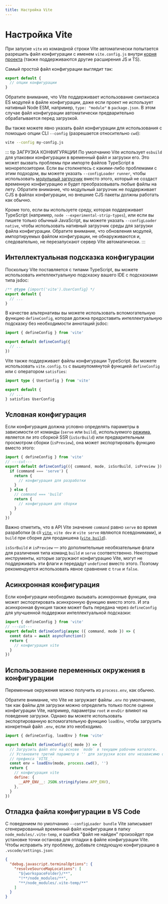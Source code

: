 ```yaml
---
title: Настройка Vite
---
```


# Настройка Vite

При запуске `vite` из командной строки Vite автоматически попытается разрешить файл конфигурации с именем `vite.config.js` внутри [корня проекта](/guide/#index-html-and-project-root) (также поддерживаются другие расширения JS и TS).

Самый простой файл конфигурации выглядит так:

```js [vite.config.js]
export default {
  // опции конфигурации
}
```

Обратите внимание, что Vite поддерживает использование синтаксиса ES модулей в файле конфигурации, даже если проект не использует нативный Node ESM, например, `type: "module"` в `package.json`. В этом случае файл конфигурации автоматически предварительно обрабатывается перед загрузкой.

Вы также можете явно указать файл конфигурации для использования с помощью опции CLI `--config` (разрешается относительно `cwd`):

```bash
vite --config my-config.js
```

::: tip ЗАГРУЗКА КОНФИГУРАЦИИ
По умолчанию Vite использует `esbuild` для упаковки конфигурации в временный файл и загрузки его. Это может вызвать проблемы при импорте файлов TypeScript в монорепозитории. Если вы столкнетесь с какими-либо проблемами с этим подходом, вы можете указать `--configLoader runner`, чтобы использовать [модульный загрузчик](/guide/api-environment-runtimes.html#modulerunner) вместо этого, который не создаст временную конфигурацию и будет преобразовывать любые файлы на лету. Обратите внимание, что модульный загрузчик не поддерживает CJS в файлах конфигурации, но внешние CJS пакеты должны работать как обычно.

Кроме того, если вы используете среду, которая поддерживает TypeScript (например, `node --experimental-strip-types`), или если вы пишете только обычный JavaScript, вы можете указать `--configLoader native`, чтобы использовать нативный загрузчик среды для загрузки файла конфигурации. Обратите внимание, что обновления модулей, импортируемых файлом конфигурации, не обнаруживаются и, следовательно, не перезапускают сервер Vite автоматически.
:::

## Интеллектуальная подсказка конфигурации

Поскольку Vite поставляется с типами TypeScript, вы можете использовать интеллектуальную подсказку вашего IDE с подсказками типа jsdoc:

```js
/** @type {import('vite').UserConfig} */
export default {
  // ...
}
```

В качестве альтернативы вы можете использовать вспомогательную функцию `defineConfig`, которая должна предоставить интеллектуальную подсказку без необходимости аннотаций jsdoc:

```js
import { defineConfig } from 'vite'

export default defineConfig({
  // ...
})
```

Vite также поддерживает файлы конфигурации TypeScript. Вы можете использовать `vite.config.ts` с вышеупомянутой функцией `defineConfig` или с оператором `satisfies`:

```ts
import type { UserConfig } from 'vite'

export default {
  // ...
} satisfies UserConfig
```

## Условная конфигурация

Если конфигурация должна условно определять параметры в зависимости от команды (`serve` или `build`), используемого [режима](/guide/env-and-mode#modes), является ли это сборкой SSR (`isSsrBuild`) или предварительным просмотром сборки (`isPreview`), она может экспортировать функцию вместо этого:

```js twoslash
import { defineConfig } from 'vite'
// ---cut---
export default defineConfig(({ command, mode, isSsrBuild, isPreview }) => {
  if (command === 'serve') {
    return {
      // конфигурация для разработки
    }
  } else {
    // command === 'build'
    return {
      // конфигурация для сборки
    }
  }
})
```

Важно отметить, что в API Vite значение `command` равно `serve` во время разработки (в cli [`vite`](/guide/cli#vite), `vite dev` и `vite serve` являются псевдонимами), и `build` при сборке для продакшена ([`vite build`](/guide/cli#vite-build)).

`isSsrBuild` и `isPreview` — это дополнительные необязательные флаги для различения типа команд `build` и `serve` соответственно. Некоторые инструменты, которые загружают конфигурацию Vite, могут не поддерживать эти флаги и передадут `undefined` вместо этого. Поэтому рекомендуется использовать явное сравнение с `true` и `false`.

## Асинхронная конфигурация

Если конфигурации необходимо вызывать асинхронные функции, она может экспортировать асинхронную функцию вместо этого. И эта асинхронная функция также может быть передана через `defineConfig` для улучшенной поддержки интеллектуальной подсказки:

```js twoslash
import { defineConfig } from 'vite'
// ---cut---
export default defineConfig(async ({ command, mode }) => {
  const data = await asyncFunction()
  return {
    // конфигурация vite
  }
})
```

## Использование переменных окружения в конфигурации

Переменные окружения можно получить из `process.env`, как обычно.

Обратите внимание, что Vite не загружает файлы `.env` по умолчанию, так как файлы для загрузки можно определить только после оценки конфигурации Vite, например, параметры `root` и `envDir` влияют на поведение загрузки. Однако вы можете использовать экспортированную вспомогательную функцию `loadEnv`, чтобы загрузить конкретный файл `.env`, если это необходимо.

```js twoslash
import { defineConfig, loadEnv } from 'vite'

export default defineConfig(({ mode }) => {
  // Загрузить файл env на основе `mode` в текущем рабочем каталоге.
  // Установите третий параметр в '' для загрузки всех env независимо от
  // префикса `VITE_`.
  const env = loadEnv(mode, process.cwd(), '')
  return {
    // конфигурация vite
    define: {
      __APP_ENV__: JSON.stringify(env.APP_ENV),
    },
  }
})
```

## Отладка файла конфигурации в VS Code

С поведением по умолчанию `--configLoader bundle` Vite записывает сгенерированный временный файл конфигурации в папку `node_modules/.vite-temp`, и ошибка "файл не найден" произойдет при установке точки останова для отладки в файле конфигурации Vite. Чтобы исправить эту проблему, добавьте следующую конфигурацию в `.vscode/settings.json`:

```json
{
  "debug.javascript.terminalOptions": {
    "resolveSourceMapLocations": [
      "${workspaceFolder}/**",
      "!**/node_modules/**",
      "**/node_modules/.vite-temp/**"
    ]
  }
}
```

